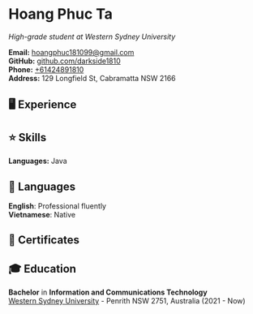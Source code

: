 # Hoang Phuc Ta
*High-grade student at Western Sydney University*<br>

**Email:** [hoangphuc181099@gmail.com](mailto:hoangphuc181099@gmail.com)<br>
**GitHub:** [github.com/darkside1810](https://github.com/darkside1810)<br>
**Phone:** [+61424891810](tel:+61424891810)<br>
**Address:** 129 Longfield St, Cabramatta NSW 2166<br>

## 🖥 Experience

## ⭐ Skills
**Languages:** Java

## 💬 Languages
**English**: Professional fluently<br>
**Vietnamese**: Native

## 📜 Certificates

## 🎓 Education
**Bachelor** in **Information and Communications Technology**<br>
[Western Sydney University](https://www.westernsydney.edu.au/) - Penrith NSW 2751, Australia (2021 - Now)
